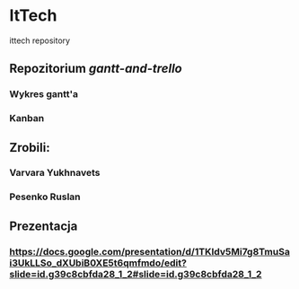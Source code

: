 # ItTech
ittech repository
## Repozitorium *gantt-and-trello*
### Wykres gantt'a
### Kanban
## Zrobili: 
### Varvara Yukhnavets 
### Pesenko Ruslan
## Prezentacja
### https://docs.google.com/presentation/d/1TKIdv5Mi7g8TmuSai3UkLLSo_dXUbiB0XE5t6qmfmdo/edit?slide=id.g39c8cbfda28_1_2#slide=id.g39c8cbfda28_1_2
